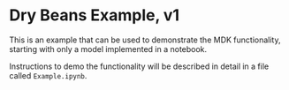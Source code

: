 # Dry Beans Example, v1

This is an example that can be used to demonstrate the MDK functionality,
starting with only a model implemented in a notebook.

Instructions to demo the functionality will be described in detail in a file called `Example.ipynb`.

